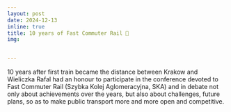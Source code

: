 ```yaml
---
layout: post
date: 2024-12-13
inline: true
title: 10 years of Fast Commuter Rail 🚆
img: 

     
---
```


10 years after first train became the distance between Krakow and Wieliczka Rafal had an honour to participate in the conference devoted to Fast Commuter Rail (Szybka Kolej Aglomeracyjna, SKA) and in debate not only about achievements over the years, but also about challenges, future plans, so as to make public transport more and more open and competitive. 
